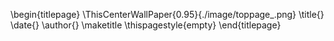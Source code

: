 \begin{titlepage}
\ThisCenterWallPaper{0.95}{./image/toppage_.png}
\title{}
\date{}
\author{}
\maketitle
\thispagestyle{empty}
\end{titlepage}
